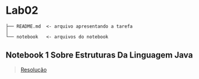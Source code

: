 # Lab02
~~~
├── README.md  <- arquivo apresentando a tarefa
│
└── notebook   <- arquivos do notebook
~~~

## Notebook 1 Sobre Estruturas Da Linguagem Java
> [Resolução](https://github.com/Rai0Catodic0/MC322/blob/main/Lab01/emprestimo01-ra177836.ipynb)